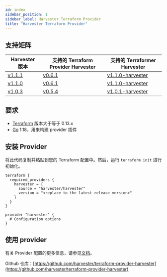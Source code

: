 ```yaml
---
id: index
sidebar_position: 1
sidebar_label: Harvester Terraform Provider
title: "Harvester Terraform Provider"
---
```


## 支持矩阵

| Harvester 版本 | 支持的 Terraform Provider Harvester | 支持的 Terraformer Harvester |
|----------------------------------------------------------------------|-----------------------------------------------------------------------------------------| ------------------------------------------------------------------------------------------ |
| [v1.1.1](https://github.com/harvester/harvester/releases/tag/v1.1.1) | [v0.6.1](https://github.com/harvester/terraform-provider-harvester/releases/tag/v0.6.1) | [v1.1.0-harvester](https://github.com/harvester/terraformer/releases/tag/v1.1.0-harvester) |
| [v1.1.0](https://github.com/harvester/harvester/releases/tag/v1.1.0) | [v0.6.1](https://github.com/harvester/terraform-provider-harvester/releases/tag/v0.6.1) | [v1.1.0-harvester](https://github.com/harvester/terraformer/releases/tag/v1.1.0-harvester) |
| [v1.0.3](https://github.com/harvester/harvester/releases/tag/v1.0.3) | [v0.5.4](https://github.com/harvester/terraform-provider-harvester/releases/tag/v0.5.4) | [v1.0.1-harvester](https://github.com/harvester/terraformer/releases/tag/v1.0.1-harvester) |

## 要求

- [Terraform](https://www.terraform.io/downloads.html) 版本大于等于 0.13.x
- [Go](https://golang.org/doc/install) 1.18，用来构建 provider 插件

## 安装 Provider

将此代码复制并粘贴到您的 Terraform 配置中。然后，运行 `terraform init` 进行初始化。
```hcl
terraform {
  required_providers {
    harvester = {
      source = "harvester/harvester"
      version = "<replace to the latest release version>"
    }
  }
}

provider "harvester" {
  # Configuration options
}
```

## 使用 provider

有关 Provider 配置的更多信息，请参见[文档](https://registry.terraform.io/providers/harvester/harvester/latest/docs)。

Github 仓库：[https://github.com/harvester/terraform-provider-harvester](https://github.com/harvester/terraform-provider-harvester)